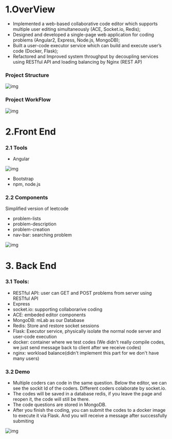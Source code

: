 # 1.OverView 

- Implemented a web-based collaborative code editor which supports multiple user editing simultaneously (ACE, Socket.io, Redis);
- Designed and developed a single-page web application for coding problems (Angular2, Express, Node.js, MongoDB);
- Built a user-code executor service which can build and execute user’s code (Docker, Flask);
- Refactored and Improved system throughput by decoupling services using RESTful API and loading balancing by Nginx (REST AP)

### Project Structure 

![img](https://github.com/PeterPei666/Collaborative_Online_Judge_System/blob/master/img/structure.png)

### Project WorkFlow 
![img](https://github.com/PeterPei666/Collaborative_Online_Judge_System/blob/master/img/workflow.png)

# 2.Front End
### 2.1 Tools

- Angular 

![img](https://github.com/PeterPei666/Collaborative_Online_Judge_System/blob/master/img/angular.png)

- Bootstrap
- npm, node.js

### 2.2 Components 
Simplified version of leetcode 

- problem-lists
- problem-description
- problem-creation
- nav-bar: searching problem


![img](https://github.com/PeterPei666/Collaborative_Online_Judge_System/blob/master/img/homepage.png)

# 3. Back End

### 3.1 Tools:
- RESTful API: user can GET and POST problems from server using RESTful API
- Express
- socket.io: supporting collaborarive coding
- ACE: embeded editor components
- MongoDB: mLab as our Database
- Redis: Store and restore socket sessions 
- Flask: Executor service, physically isolate the normal node server and user-code execution
- docker: container where we test codes (We didn't really compile codes, we just send message back to client after we receive codes)
- nginx: workload balance(didn't implement this part for we don't have many users)


### 3.2 Demo

- Multiple coders can code in the same question. Below the editor, we can see the sockit Id of the coders. Different coders colaborate by socket.io. 
- The codes will be saved in a database redis, if you leave the page and reopen it, the code will still be there.
- The code questions are stored in MongoDB.
- After you finish the coding, you can submit the codes to a docker image to execute it via Flask. And you will receive a    message after successfully submiting

![img](https://github.com/PeterPei666/Collaborative_Online_Judge_System/blob/master/img/show.gif)
